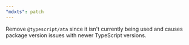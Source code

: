 ```yaml
---
"mdxts": patch
---
```


Remove `@typescript/ata` since it isn't currently being used and causes package version issues with newer TypeScript versions.
